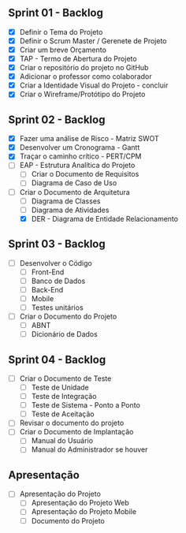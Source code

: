 ## Sprint 01 - Backlog
- [x] Definir o Tema do Projeto
- [x] Definir o Scrum Master / Gerenete de Projeto
- [x] Criar um breve Orçamento
- [x] TAP - Termo de Abertura do Projeto
- [x] Criar o repositório do projeto no GitHub
- [x] Adicionar o professor como colaborador
- [x] Criar a Identidade Visual do Projeto - concluir
- [x] Criar o Wireframe/Protótipo do Projeto

## Sprint 02 - Backlog
- [x] Fazer uma análise de Risco - Matriz SWOT
- [x] Desenvolver um Cronograma - Gantt
- [x] Traçar o caminho crítico - PERT/CPM
- [ ] EAP - Estrutura Analítica do Projeto
    - [ ] Criar o Documento de Requisitos
    - [ ] Diagrama de Caso de Uso
- [ ] Criar o Documento de Arquitetura
    - [ ] Diagrama de Classes
    - [ ] Diagrama de Atividades
    - [x] DER - Diagrama de Entidade Relacionamento

## Sprint 03 - Backlog
- [ ] Desenvolver o Código
    - [ ] Front-End
    - [ ] Banco de Dados
    - [ ] Back-End
    - [ ] Mobile
    - [ ] Testes unitários
- [ ] Criar o Documento do Projeto
    - [ ] ABNT
    - [ ] Dicionário de Dados

## Sprint 04 - Backlog
- [ ] Criar o Documento de Teste
    - [ ] Teste de Unidade
    - [ ] Teste de Integração
    - [ ] Teste de Sistema - Ponto a Ponto
    - [ ] Teste de Aceitação
- [ ] Revisar o documento do projeto
- [ ] Criar o Documento de Implantação
    - [ ] Manual do Usuário
    - [ ] Manual do Administrador se houver

## Apresentação
- [ ] Apresentação do Projeto
    - [ ] Apresentação do Projeto Web
    - [ ] Apresentação do Projeto Mobile
    - [ ] Documento do Projeto